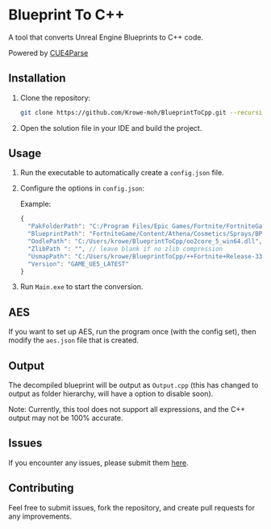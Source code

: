 # Blueprint To C++

A tool that converts Unreal Engine Blueprints to C++ code.

Powered by [CUE4Parse](https://github.com/FabianFG/CUE4Parse)

## Installation

1. Clone the repository:
    ```bash
    git clone https://github.com/Krowe-moh/BlueprintToCpp.git --recursive
    ```

2. Open the solution file in your IDE and build the project.

## Usage

1. Run the executable to automatically create a `config.json` file.

2. Configure the options in `config.json`:

    Example:
    ```js
    {
      "PakFolderPath": "C:/Program Files/Epic Games/Fortnite/FortniteGame/Content/Paks",
      "BlueprintPath": "FortniteGame/Content/Athena/Cosmetics/Sprays/BP_SprayDecal.uasset",
      "OodlePath": "C:/Users/krowe/BlueprintToCpp/oo2core_5_win64.dll",
      "ZlibPath ": "", // leave blank if no zlib compression
      "UsmapPath": "C:/Users/krowe/BlueprintToCpp/++Fortnite+Release-33.20-CL-39082670-Windows_oo.usmap",
      "Version": "GAME_UE5_LATEST"
    }
    ```

3. Run `Main.exe` to start the conversion.

## AES

If you want to set up AES, run the program once (with the config set), then modify the `aes.json` file that is created.

## Output

The decompiled blueprint will be output as `Output.cpp` (this has changed to output as folder hierarchy, will have a option to disable soon).

Note: Currently, this tool does not support all expressions, and the C++ output may not be 100% accurate.

## Issues

If you encounter any issues, please submit them [here](https://github.com/Krowe-moh/BlueprintToCpp/issues).

## Contributing

Feel free to submit issues, fork the repository, and create pull requests for any improvements.
